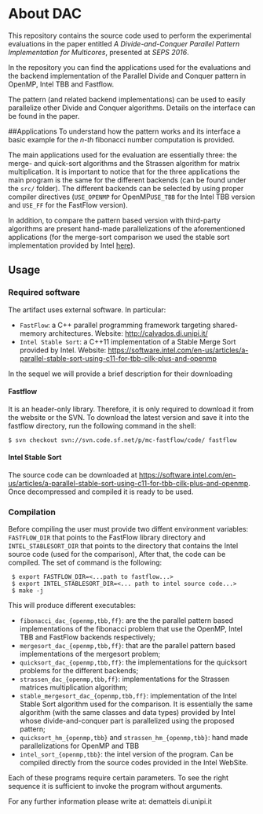 # About DAC 
This repository contains the source code used to perform the experimental evaluations in the paper entitled *A Divide-and-Conquer Parallel Pattern Implementation for Multicores*, presented at *SEPS 2016*.


In the repository you can find the applications used for the evaluations and the backend implementation of the Parallel Divide and Conquer pattern in OpenMP, Intel TBB and Fastflow.

The pattern (and related backend implementations) can be used to easily parallelize other Divide and Conquer algorithms. Details on the interface can be found in the paper.

##Applications
To understand how the pattern works and its interface a basic example for the *n-th* fibonacci number computation is provided.

The main applications used for the evaluation are essentially three: the merge- and quick-sort algorithms
and the Strassen algorithm for matrix multiplication. It is important to notice that for the three applications the main program is the same for the different backends (can be found under the `src/` folder). The different backends can be selected by using proper compiler directives (`USE_OPENMP` for OpenMP`USE_TBB` for the Intel TBB version and `USE_FF` for the FastFlow version).

In addition, to compare the pattern based version with third-party algorithms are present hand-made parallelizations of the aforementioned applications (for the merge-sort comparison we used the stable sort implementation provided by Intel [here](https://software.intel.com/en-us/articles/a-parallel-stable-sort-using-c11-for-tbb-cilk-plus-and-openmp)).


## Usage

### Required software
The artifact uses external software. In particular:

* `FastFlow`: a C++ parallel programming framework targeting shared-memory architectures. Website: http://calvados.di.unipi.it/
*  `Intel Stable Sort`:  a C++11 implementation of a Stable Merge Sort provided by Intel. Website: https://software.intel.com/en-us/articles/a-parallel-stable-sort-using-c11-for-tbb-cilk-plus-and-openmp

In the sequel we will provide a brief description for their downloading

#### Fastflow
It is an header-only library. Therefore, it is only required to download it from the website or the SVN. To download the latest version and save it into the fastflow directory, run the following
command in the shell:

    $ svn checkout svn://svn.code.sf.net/p/mc-fastflow/code/ fastflow


#### Intel Stable Sort
The source code can be downloaded at https://software.intel.com/en-us/articles/a-parallel-stable-sort-using-c11-for-tbb-cilk-plus-and-openmp. Once decompressed and compiled it is ready to be used.


### Compilation
Before compiling the user must provide two diffent environment variables: 
`FASTFLOW_DIR` that points to the FastFlow library directory and `INTEL_STABLESORT_DIR` that points to the directory that contains the Intel source code (used for the comparison), After that, the code can be compiled. The set of command is the following:

     $ export FASTFLOW_DIR=<...path to fastflow...>
     $ export INTEL_STABLESORT_DIR=<... path to intel source code...>
     $ make -j

This will produce different executables:

 - `fibonacci_dac_{openmp,tbb,ff}`: are the the parallel pattern based implementations of the fibonacci  problem that use the OpenMP, Intel TBB and FastFlow backends respectively;
 - `mergesort_dac_{openmp,tbb,ff}`: that are the parallel pattern based implementations of the mergesort problem;
 - `quicksort_dac_{openmp,tbb,ff}`: the  implementations for the quicksort problems for the different backends;
 - `strassen_dac_{openmp,tbb,ff}`: implementations for the Strassen matrices multiplication algorithm;
 - `stable_mergesort_dac_{openmp,tbb,ff}`: implementation of the Intel Stable Sort algorithm used for the comparison. It is essentially the same algorithm (with the same classes and data types) provided by Intel whose divide-and-conquer part is parallelized using the proposed pattern;
 -  `quicksort_hm_{openmp,tbb}` and `strassen_hm_{openmp,tbb}`: hand made parallelizations for OpenMP and TBB
 -  `intel_sort_{openmp,tbb}`: the intel version of the program. Can be compiled directly from the source codes provided in the Intel WebSite.

Each of these programs require certain parameters. To see the right sequence it is sufficient to invoke the program without arguments.


For any further information please write at: dematteis <at> di.unipi.it

